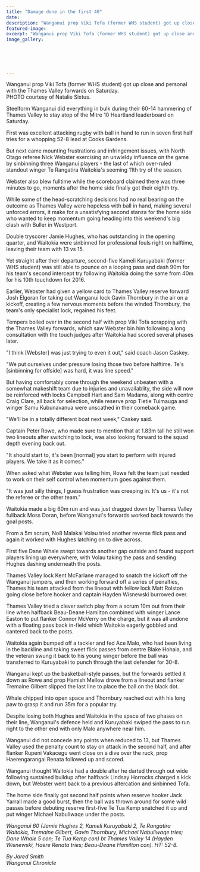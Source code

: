 ```yaml
---
title: "Damage done in the first 40"
date: 
description: "Wanganui prop Viki Tofa (former WHS student) got up close and personal with the Thames Valley forwards on Saturday..."
featured-image: 
excerpt: "Wanganui prop Viki Tofa (former WHS student) got up close and personal with the Thames Valley forwards on Saturday."
image_gallery:
	
	
	
	
	
---
```


<p>Wanganui prop Viki Tofa (former WHS student) got up close and personal with the Thames Valley forwards on Saturday.<br />PHOTO courtesy of Natalie Sixtus.</p>
<p>Steelform Wanganui did everything in bulk during their 60-14 hammering of Thames Valley to stay atop of the Mitre 10 Heartland leaderboard on Saturday.</p>
<p>First was excellent attacking rugby with ball in hand to run in seven first half tries for a whopping 52-8 lead at Cooks Gardens.</p>
<p>But next came mounting frustrations and infringement issues, with North Otago referee Nick Webster exercising an unwieldy influence on the game by sinbinning three Wanganui players - the last of which over-ruled standout winger Te Rangatira Waitokia's seeming 11th try of the season.</p>
<p>Webster also blew fulltime while the scoreboard claimed there was three minutes to go, moments after the home side finally got their eighth try.</p>
<p>While some of the head-scratching decisions had no real bearing on the outcome as Thames Valley were hopeless with ball in hand, making several unforced errors, it make for a unsatisfying second stanza for the home side who wanted to keep momentum going heading into this weekend's big clash with Buller in Westport.</p>
<p>Double tryscorer Jamie Hughes, who has outstanding in the opening quarter, and Waitokia were sinbinned for professional fouls right on halftime, leaving their team with 13 vs 15.</p>
<p>Yet straight after their departure, second-five Kameli Kuruyabaki (former WHS student) was still able to pounce on a looping pass and dash 90m for his team's second intercept try following Waitokia doing the same from 40m for his 10th touchdown for 2016.</p>
<p>Earlier, Webster had given a yellow card to Thames Valley reserve forward Josh Elgoran for taking out Wanganui lock Gavin Thornbury in the air on a kickoff, creating a few nervous moments before the winded Thornbury, the team's only specialist lock, regained his feet.</p>
<p>Tempers boiled over in the second half with prop Viki Tofa scrapping with the Thames Valley forwards, which saw Webster bin him following a long consultation with the touch judges after Waitokia had scored several phases later.&nbsp;</p>
<p>"I think [Webster] was just trying to even it out," said coach Jason Caskey.</p>
<p>"We put ourselves under pressure losing those two before halftime. Te's [sinbinning for offside] was hard, it was line speed."</p>
<p>But having comfortably come through the weekend unbeaten with a somewhat makeshift team due to injuries and unavailablity, the side will now be reinforced with locks Campbell Hart and Sam Madams, along with centre Craig Clare, all back for selection, while reserve prop Tietie Tuimauga and winger Samu Kubunavanua were unscathed in their comeback game.</p>
<p>"We'll be in a totally different boat next week," Caskey said.</p>
<p>Captain Peter Rowe, who made sure to mention that at 1.83m tall he still won two lineouts after switching to lock, was also looking forward to the squad depth evening back out.</p>
<p>"It should start to, it's been [normal] you start to perform with injured players. We take it as it comes."</p>
<p>When asked what Webster was telling him, Rowe felt the team just needed to work on their self control when momentum goes against them.</p>
<p>"It was just silly things, I guess frustration was creeping in. It's us - it's not the referee or the other team."</p>
<p>Waitokia made a big 60m run and was just dragged down by Thames Valley fullback Moss Doran, before Wanganui's forwards worked back towards the goal posts.</p>
<p>From a 5m scrum, No8 Malakai Volau tried another reverse flick pass and again it worked with Hughes latching on to dive across.</p>
<p>First five Dane Whale swept towards another gap outside and found support players lining up everywhere, with Volau taking the pass and sending Hughes dashing underneath the posts.</p>
<p>Thames Valley lock Kent McFarlane managed to snatch the kickoff off the Wanganui jumpers, and then working forward off a series of penalties, Thames his team attacked from the lineout with fellow lock Matt Rolston going close before hooker and captain Hayden Wisnewski burrowed over.</p>
<p>Thames Valley tried a clever switch play from a scrum 10m out from their line when halfback Beau-Deane Hamilton combined with winger Lance Easton to put flanker Connor McVerry on the charge, but it was all undone with a floating pass back in-field which Waitokia eagerly gobbled and cantered back to the posts.</p>
<p>Waitokia again bumped off a tackler and fed Ace Malo, who had been living in the backline and taking sweet flick passes from centre Blake Hohaia, and the veteran swung it back to his young winger before the ball was transferred to Kuruyabaki to punch through the last defender for 30-8.</p>
<p>Wanganui kept up the basketball-style passes, but the forwards settled it down as Rowe and prop Hamish Mellow drove from a lineout and flanker Tremaine Gilbert slipped the last line to place the ball on the black dot.</p>
<p>Whale chipped into open space and Thornbury reached out with his long paw to grasp it and run 35m for a popular try.</p>
<p>Despite losing both Hughes and Waitokia in the space of two phases on their line, Wanganui's defence held and Kuruyabaki swiped the pass to run right to the other end with only Malo anywhere near him.</p>
<p>Wanganui did not concede any points when reduced to 13, but Thames Valley used the penalty count to stay on attack in the second half, and after flanker Rupeni Vakacegu went close on a dive over the ruck, prop Haerengarangai Renata followed up and scored.</p>
<p>Wanganui thought Waitokia had a double after he darted through out wide following sustained buildup after halfback Lindsay Horrocks charged a kick down, but Webster went back to a previous altercation and sinbinned Tofa.</p>
<p>The home side finally got second half points when reserve hooker Jack Yarrall made a good burst, then the ball was thrown around for some wild passes before debuting reserve first-five Te Tua Kemp snatched it up and put winger Michael Nabuliwaqe under the posts.</p>
<p><em>Wanganui 60 (Jamie Hughes 2, Kameli Kuruyabaki 2, Te Rangatira Waitokia, Tremaine Gilbert, Gavin Thornbury, Michael Nabuliwaqe tries; Dane Whale 5 con; Te Tua Kemp con) bt Thames Valley 14 (Hayden Wisnewski, Haere Renata tries; Beau-Deane Hamilton con). HT: 52-8.</em></p>
<p><em>By Jared Smith<br /></em><em>Wanganui Chronicle&nbsp;</em></p>

